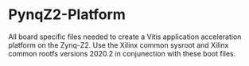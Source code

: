 # PynqZ2-Platform

All board specific files needed to create a Vitis application acceleration platform on the Zynq-Z2. Use the Xilinx common sysroot and Xilinx common rootfs versions 2020.2 in conjunection with these boot files.
